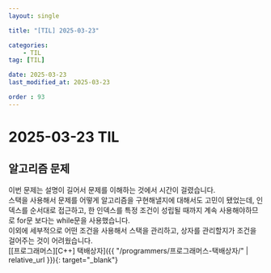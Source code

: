 ```yaml
---
layout: single

title: "[TIL] 2025-03-23"

categories:
    - TIL
tag: [TIL]

date: 2025-03-23
last_modified_at: 2025-03-23

order : 93
---
```


# 2025-03-23 TIL

## 알고리즘 문제

이번 문제는 설명이 길어서 문제를 이해하는 것에서 시간이 걸렸습니다.  
스택을 사용해서 문제를 어떻게 알고리즘을 구현해낼지에 대해서도 고민이 됐었는데, 인덱스를 순서대로 접근하고, 한 인덱스를 특정 조건이 성립될 때까지 계속 사용해야하므로 for문 보다는 while문을 사용했습니다.  
이외에 세부적으로 어떤 조건을 사용해서 스택을 관리하고, 상자를 관리할지가 조건을 걸어주는 것이 어려웠습니다.  
[[프로그래머스][C++] 택배상자]({{ "/programmers/프로그래머스-택배상자/" | relative_url }}){: target="_blank"}